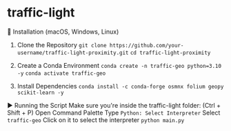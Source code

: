 # traffic-light

🚀 Installation (macOS, Windows, Linux)
1. Clone the Repository
`git clone https://github.com/your-username/traffic-light-proximity.git`
`cd traffic-light-proximity`

2. Create a Conda Environment
`conda create -n traffic-geo python=3.10 -y`
`conda activate traffic-geo`


3. Install Dependencies
`conda install -c conda-forge osmnx folium geopy scikit-learn -y`


▶️ Running the Script
Make sure you're inside the traffic-light folder:
(Ctrl + Shift + P) Open Command Palette
Type  `Python: Select Interpreter`
Select `traffic-geo`
Click on it to select the interpreter
`python main.py`


